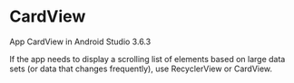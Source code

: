 # CardView
App CardView in Android Studio 3.6.3

If the app needs to display a scrolling list of elements based on large data sets (or data that changes frequently), use RecyclerView or CardView.
